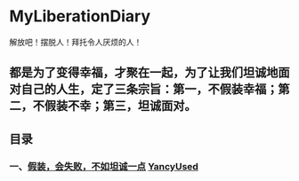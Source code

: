 # MyLiberationDiary
解放吧！摆脱人！拜托令人厌烦的人！
## 都是为了变得幸福，才聚在一起，为了让我们坦诚地面对自己的人生，定了三条宗旨：第一，不假装幸福；第二，不假装不幸；第三，坦诚面对。
## 目录
### 一、[假装，会失败，不如坦诚一点](https://github.com/YancyUsed/MyLiberationDiary/blob/main/%E7%9B%AE%E5%BD%95/%E5%81%87%E8%A3%85%EF%BC%8C%E4%BC%9A%E5%A4%B1%E8%B4%A5%EF%BC%8C%E4%B8%8D%E5%A6%82%E5%9D%A6%E8%AF%9A%E4%B8%80%E7%82%B9.md) [YancyUsed](https://github.com/YancyUsed)
